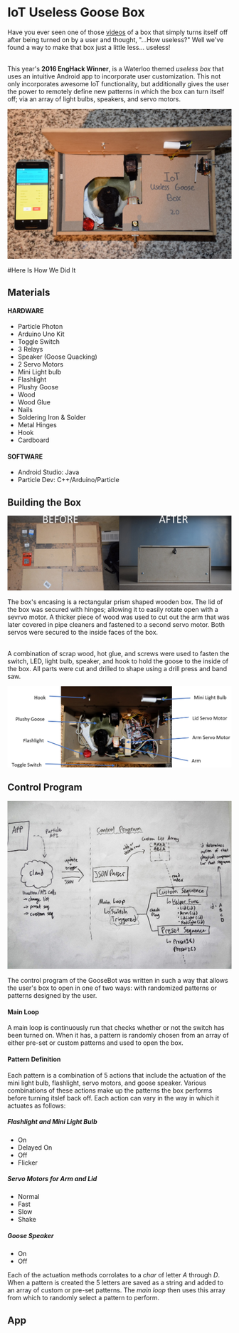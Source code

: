 # IoT Useless Goose Box
<!-- INTRO -->
<p>Have you ever seen one of those <a href="https://www.youtube.com/watch?v=aqAUmgE3WyM">videos</a> of a box that simply turns itself off after being turned on by a user and thought, "...How useless?"  Well we've found a way to make that box just a little less... useless!</br></br>

This year's <b>2016 EngHack Winner</b>, is a Waterloo themed <i>useless box</i> that uses an intuitive Android app to incorporate user customization.  This not only incorporates awesome IoT functionality, but additionally gives the user the power to remotely define new patterns in which the box can turn itself off; via an array of light bulbs, speakers, and servo motors.</p>

<img src="images/introPicture.jpg"/>

#Here Is How We Did It
<h2>Materials</h2>
<h4>HARDWARE</h4>
<ul>
  <li>Particle Photon</li>
  <li>Arduino Uno Kit</li>
  <li>Toggle Switch</li>
  <li>3 Relays</li>
  <li>Speaker (Goose Quacking)</li>
  <li>2 Servo Motors</li>
  <li>Mini Light bulb</li>
  <li>Flashlight</li>
  <li>Plushy Goose</li>
  <li>Wood</li>
  <li>Wood Glue</li>
  <li>Nails</li>
  <li>Soldering Iron & Solder</li>
  <li>Metal Hinges</li>
  <li>Hook</li>
  <li>Cardboard</li>
</ul>
<h4>SOFTWARE</h4>
<ul>
  <li>Android Studio: Java</li>
  <li>Particle Dev: C++/Arduino/Particle</li>
</ul>

<!-- BOX  -->
<h2>Building the Box</h2>
<img src="images/boxConstruction.jpg"/>  
<p>The box's encasing is a rectangular prism shaped wooden box.  The lid of the box was secured with hinges; allowing it to easily rotate open with a sevrvo motor.  A thicker piece of wood was used to cut out the arm that was later covered in pipe cleaners and fastened to a second servo motor.  Both servos were secured to the inside faces of the box.</br></br>

A combination of scrap wood, hot glue, and screws were used to fasten the switch, LED, light bulb, speaker, and hook to hold the goose to the inside of the box.  All parts were cut and drilled to shape using a drill press and band saw.</p>
<img src="images/hardwarePic.jpg"/>
<!-- CONTROL PROGRAM  -->
<h2>Control Program</h2>
<img src="images/DSC01584.JPG"/>
<p>The control program of the GooseBot was written in such a way that allows the user's box to open in one of two ways: with randomized patterns or patterns designed by the user. 

<h4>Main Loop</h4>
<p>A main loop is continuously run that checks whether or not the switch has been turned on.  When it has, a pattern is randomly chosen from an array of either pre-set or custom patterns and used to open the box.</p>

<h4>Pattern Definition</h4>
<p>Each pattern is a combination of 5 actions that include the actuation of the mini light bulb, flashlight, servo motors, and goose speaker. Various combinations of these actions make up the patterns the box performs before turning itslef back off. Each action can vary in the way in which it actuates as follows:</p>
<h5>Flashlight and Mini Light Bulb</h5>
<ul>
  <li>On</li>
  <li>Delayed On</li>
  <li>Off</li>
  <li>Flicker</li>
</ul>
<h5>Servo Motors for Arm and Lid</h5>
<ul>
  <li>Normal</li>
  <li>Fast</li>
  <li>Slow</li>
  <li>Shake</li>
</ul>
<h5>Goose Speaker</h5>
<ul>
  <li>On</li>
  <li>Off</li>
</ul>
<p>Each of the actuation methods corrolates to a <i>char</i> of letter <i>A</i> through <i>D</i>. When a pattern is created the 5 letters are saved as a string and added to an array of custom or pre-set patterns. The <i>main loop</i> then uses this array from which to randomly select a pattern to perform.</p>
<!--ToDo: How actions are broken down (the letter codes), how this letter string is passed into array, random index picked and run. How we wrote a suite of functions to process codes (see image of workflow) -->
<!-- ANDROID APPLICATION  -->
<h2>App</h2>
<!-- ToDo: Functionalities: add new custom rows, delete custom rows, click row in app to run row remotely, toggle between presets and custom patterns-->

